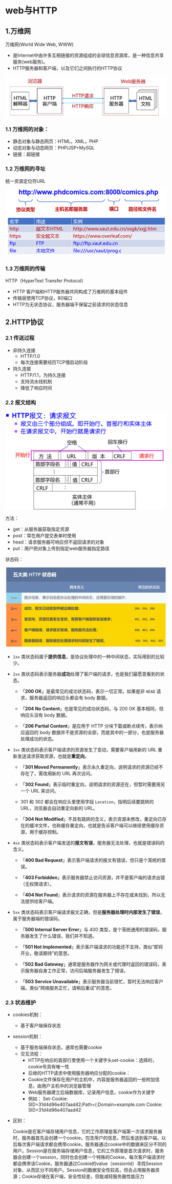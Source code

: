 # web与HTTP



## 1.万维网

万维网(World Wide Web, WWW)

* 是Internet中由许多互相链接的资源组成的全球信息资源库，是一种信息共享服务(web服务)。
* HTTP服务器和客户端，以及它们之间执行的HTTP协议

![image-20240513084345856](.img/2.web与HTTP.assets/image-20240513084345856.png)

### 1.1 万维网的对象：

* 静态对象与静态网页：HTML，XML，PHP
* 动态对象与动态网页：PHP/JSP+MySQL
* 链接：超链接

### 1.2 万维网的寻址

统一资源定位符URL

![image-20240513085754263](.img/2.web与HTTP.assets/image-20240513085754263.png)

### 1.3 万维网的传输

HTTP（HyperText Transfer Protocol）

* HTTP 客户端和HTTP服务器共同构成了万维网的基本组件
* 传输层使用TCP协议，80端口
* HTTP为无状态协议，服务器端不保留之前请求的状态信息



## 2.HTTP协议

### 2.1 传送过程

* 非持久连接
  * HTTP/1.0
  * 每次连接需要经历TCP慢启动阶段
* 持久连接
  * HTTP/1.1，为持久连接
  * 支持流水线机制
  * 降低了响应时间

### 2.2 报文结构

![image-20240517102751142](.img/2.web与HTTP.assets/image-20240517102751142.png)

方法：

* get：从服务器获取指定资源
* post：常在用户提交表单时使用
* head：请求服务器可响应但不返回请求的对象
* put：用户把对象上传到指定web服务器指定路径

状态码：

![img](.img/2.web与HTTP.assets/6-五大类HTTP状态码.webp)

* `1xx` 类状态码属于**提供信息**，是协议处理中的一种中间状态，实际用到的比较少。

* `2xx` 类状态码表示服务器**成功**处理了客户端的请求，也是我们最愿意看到的状态。

  - 「**200 OK**」是最常见的成功状态码，表示一切正常。如果是非 `HEAD` 请求，服务器返回的响应头都会有 body 数据。

  - 「**204 No Content**」也是常见的成功状态码，与 200 OK 基本相同，但响应头没有 body 数据。

  - 「**206 Partial Content**」是应用于 HTTP 分块下载或断点续传，表示响应返回的 body 数据并不是资源的全部，而是其中的一部分，也是服务器处理成功的状态。


* `3xx` 类状态码表示客户端请求的资源发生了变动，需要客户端用新的 URL 重新发送请求获取资源，也就是**重定向**。

  - 「**301 Moved Permanently**」表示永久重定向，说明请求的资源已经不存在了，需改用新的 URL 再次访问。

  - 「**302 Found**」表示临时重定向，说明请求的资源还在，但暂时需要用另一个 URL 来访问。
  - 301 和 302 都会在响应头里使用字段 `Location`，指明后续要跳转的 URL，浏览器会自动重定向新的 URL。
  - 「**304 Not Modified**」不具有跳转的含义，表示资源未修改，重定向已存在的缓冲文件，也称缓存重定向，也就是告诉客户端可以继续使用缓存资源，用于缓存控制。


* `4xx` 类状态码表示客户端发送的**报文有误**，服务器无法处理，也就是错误码的含义。

  - 「**400 Bad Request**」表示客户端请求的报文有错误，但只是个笼统的错误。

  - 「**403 Forbidden**」表示服务器禁止访问资源，并不是客户端的请求出错（无权限请求）。

  - 「**404 Not Found**」表示请求的资源在服务器上不存在或未找到，所以无法提供给客户端。


* `5xx` 类状态码表示客户端请求报文正确，但是**服务器处理时内部发生了错误**，属于服务器端的错误码。

  - 「**500 Internal Server Error**」与 400 类型，是个笼统通用的错误码，服务器发生了什么错误，我们并不知道。

  - 「**501 Not Implemented**」表示客户端请求的功能还不支持，类似“即将开业，敬请期待”的意思。

  - 「**502 Bad Gateway**」通常是服务器作为网关或代理时返回的错误码，表示服务器自身工作正常，访问后端服务器发生了错误。

  - 「**503 Service Unavailable**」表示服务器当前很忙，暂时无法响应客户端，类似“网络服务正忙，请稍后重试”的意思。

### 2.3 状态维护

* cookies机制：

  * 基于客户端保存状态

* session机制：

  * 基于服务端保存状态，通常也需要cookie
  * 交互流程：
    * HTTP在响应的首部行里使用一个关键字头set-cookie：选择的，cookie号具有唯一性
    * 后继的HTTP请求中使用服务器响应分配的cookie：
    * Cookie文件保存在用户的主机中，内容是服务器返回的一些附加信息，由用户主机中的浏览器管理
    * Web服务器建立后端数据库，记录用户信息，cookie作为关键字
    * 例如：
      Set-Cookie: SID=31d4d96e407aad42;Path=/;Domain=example.com
      Cookie: SID=31d4d96e407aad42

* 区别：

  Cookie是在客户端存储用户信息，它的工作原理是客户端第一次请求服务器时，服务器首先会创建一个cookie，包含用户的信息，然后发送到客户端，以后每次客户端请求都会携带cookie，服务器通过cookie中的数据来区分不同的用户。Session是在服务端存储用户信息，它的工作原理是首次请求时，服务器会创建一个session，同时也会创建一个特殊的Cookie，每次客户端请求时都会携带该Cookie，服务器通过Cookie的value（sessionId）寻找Session对象、从而区分不同用户。Session的数据安全性较高，但会占用服务器资源；Cookie存储在客户端，安全性较差，但能减轻服务器性能压力
